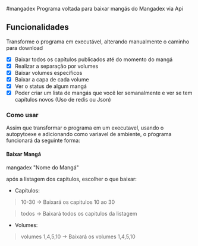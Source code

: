 #mangadex
Programa voltada para baixar mangás do Mangadex via Api

## Funcionalidades

Transforme o programa em executável, alterando manualmente o caminho para download

- [x] Baixar todos os capítulos publicados até do momento do mangá
- [x] Realizar a separação por volumes
- [x] Baixar volumes específicos
- [x] Baixar a capa de cada volume
- [x] Ver o status de algum mangá
- [x] Poder criar um lista de mangás que você ler semanalmente e ver se tem capítulos novos (Uso de redis ou Json)

### Como usar

Assim que transformar o programa em um executavel, usando o autopytoexe e adicionando como variavel de ambiente, o pŕograma funcionará da seguinte forma:

#### Baixar Mangá

mangadex "Nome do Mangá"

após a listagem dos capitulos, escolher o que baixar:

- Capítulos:

>10-30 -> Baixará os capitulos 10 ao 30

> todos -> Baixará todos os capitulos da listagem

- Volumes:
>volumes 1,4,5,10 -> Baixará os volumes 1,4,5,10
